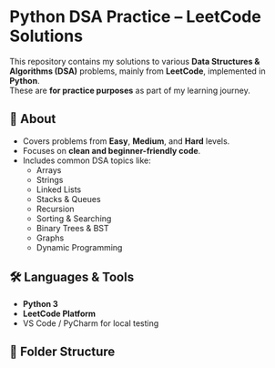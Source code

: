 # Python DSA Practice – LeetCode Solutions

This repository contains my solutions to various **Data Structures & Algorithms (DSA)** problems, mainly from **LeetCode**, implemented in **Python**.  
These are **for practice purposes** as part of my learning journey.

## 📌 About
- Covers problems from **Easy**, **Medium**, and **Hard** levels.
- Focuses on **clean and beginner-friendly code**.
- Includes common DSA topics like:
  - Arrays
  - Strings
  - Linked Lists
  - Stacks & Queues
  - Recursion
  - Sorting & Searching
  - Binary Trees & BST
  - Graphs
  - Dynamic Programming

## 🛠 Languages & Tools
- **Python 3**
- **LeetCode Platform**
- VS Code / PyCharm for local testing

## 📂 Folder Structure
